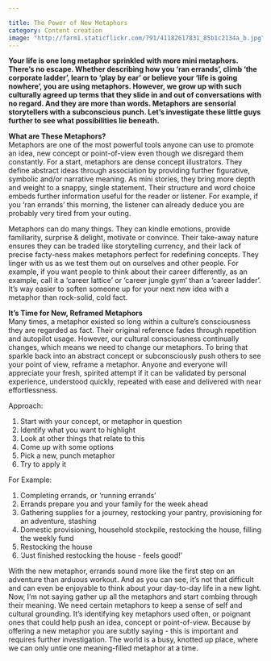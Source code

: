 ```yaml
---

title: The Power of New Metaphors
category: Content creation
image: "http://farm1.staticflickr.com/791/41182617831_85b1c2134a_b.jpg"
---
```

**Your life is one long metaphor sprinkled with more mini metaphors. There’s no escape. Whether describing how you ‘ran errands’, climb ‘the corporate ladder’, learn to ‘play by ear’ or believe your ‘life is going nowhere’, you are using metaphors. However, we grow up with such culturally agreed up terms that they slide in and out of conversations with no regard. And they are more than words. Metaphors are sensorial storytellers with a subconscious punch. Let’s investigate these little guys further to see what possibilities lie beneath.** 

**What are These Metaphors?**  
Metaphors are one of the most powerful tools anyone can use to promote an idea, new concept or point-of-view even though we disregard them constantly. For a start, metaphors are dense concept illustrators. They define abstract ideas through association by providing further figurative, symbolic and/or narrative meaning. As mini stories, they bring more depth and weight to a snappy, single statement. Their structure and word choice embeds further information useful for the reader or listener. For example, if you ‘ran errands’ this morning, the listener can already deduce you are probably very tired from your outing. 

Metaphors can do many things. They can kindle emotions, provide familiarity, surprise & delight, motivate or convince. Their take-away nature ensures they can be traded like storytelling currency, and their lack of precise facty-ness makes metaphors perfect for redefining concepts. They linger with us as we test them out on ourselves and other people. For example, if you want people to think about their career differently, as an example, call it a ‘career lattice’ or ‘career jungle gym‘ than a ‘career ladder’. It’s way easier to soften someone up for your next new idea with a metaphor than rock-solid, cold fact.  

**It’s Time for New, Reframed Metaphors**  
Many times, a metaphor existed so long within a culture’s consciousness they are regarded as fact. Their original reference fades through repetition and autopilot usage. However, our cultural consciousness continually changes, which means we need to change our metaphors. To bring that sparkle back into an abstract concept or subconsciously push others to see your point of view, reframe a metaphor. Anyone and everyone will appreciate your fresh, spirited attempt if it can be validated by personal experience, understood quickly, repeated with ease and delivered with near effortlessness. 

Approach:
1. Start with your concept, or metaphor in question
2. Identify what you want to highlight
3. Look at other things that relate to this
4. Come up with some options
5. Pick a new, punch metaphor
6. Try to apply it

For Example:
1. Completing errands, or ‘running errands’
2. Errands prepare you and your family for the week ahead
3. Gathering supplies for a journey, restocking your pantry, provisioning for an adventure, stashing
4. Domestic provisioning, household stockpile, restocking the house, filling the weekly fund
5. Restocking the house
6. ‘Just finished restocking the house - feels good!’

With the new metaphor, errands sound more like the first step on an adventure than arduous workout. And as you can see, it’s not that difficult and can even be enjoyable to think about your day-to-day life in a new light. Now, I’m not saying gather up all the metaphors and start combing through their meaning. We need certain metaphors to keep a sense of self and cultural grounding.  It’s identifying key metaphors used often, or poignant ones that could help push an idea, concept or point-of-view. Because by offering a new metaphor you are subtly saying - this is important and requires further investigation. The world is a busy, knotted up place, where we can only untie one meaning-filled metaphor at a time. 
